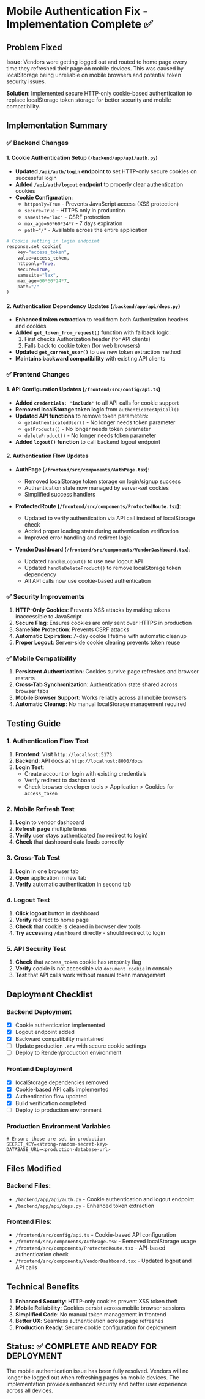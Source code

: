 # Mobile Authentication Fix - Implementation Complete ✅

## Problem Fixed
**Issue**: Vendors were getting logged out and routed to home page every time they refreshed their page on mobile devices. This was caused by localStorage being unreliable on mobile browsers and potential token security issues.

**Solution**: Implemented secure HTTP-only cookie-based authentication to replace localStorage token storage for better security and mobile compatibility.

## Implementation Summary

### ✅ Backend Changes

#### 1. Cookie Authentication Setup (`/backend/app/api/auth.py`)
- **Updated `/api/auth/login` endpoint** to set HTTP-only secure cookies on successful login
- **Added `/api/auth/logout` endpoint** to properly clear authentication cookies
- **Cookie Configuration**:
  - `httponly=True` - Prevents JavaScript access (XSS protection)
  - `secure=True` - HTTPS only in production
  - `samesite="lax"` - CSRF protection
  - `max_age=60*60*24*7` - 7 days expiration
  - `path="/"` - Available across the entire application

```python
# Cookie setting in login endpoint
response.set_cookie(
    key="access_token",
    value=access_token,
    httponly=True,
    secure=True,
    samesite="lax", 
    max_age=60*60*24*7,
    path="/"
)
```

#### 2. Authentication Dependency Updates (`/backend/app/api/deps.py`)
- **Enhanced token extraction** to read from both Authorization headers and cookies
- **Added `get_token_from_request()`** function with fallback logic:
  1. First checks Authorization header (for API clients)
  2. Falls back to cookie token (for web browsers)
- **Updated `get_current_user()`** to use new token extraction method
- **Maintains backward compatibility** with existing API clients

### ✅ Frontend Changes

#### 1. API Configuration Updates (`/frontend/src/config/api.ts`)
- **Added `credentials: 'include'`** to all API calls for cookie support
- **Removed localStorage token logic** from `authenticatedApiCall()`
- **Updated API functions** to remove token parameters:
  - `getAuthenticatedUser()` - No longer needs token parameter
  - `getProducts()` - No longer needs token parameter  
  - `deleteProduct()` - No longer needs token parameter
- **Added `logout()` function** to call backend logout endpoint

#### 2. Authentication Flow Updates
- **AuthPage (`/frontend/src/components/AuthPage.tsx`)**:
  - Removed localStorage token storage on login/signup success
  - Authentication state now managed by server-set cookies
  - Simplified success handlers

- **ProtectedRoute (`/frontend/src/components/ProtectedRoute.tsx`)**:
  - Updated to verify authentication via API call instead of localStorage check
  - Added proper loading state during authentication verification
  - Improved error handling and redirect logic

- **VendorDashboard (`/frontend/src/components/VendorDashboard.tsx`)**:
  - Updated `handleLogout()` to use new logout API
  - Updated `handleDeleteProduct()` to remove localStorage token dependency
  - All API calls now use cookie-based authentication

### ✅ Security Improvements

1. **HTTP-Only Cookies**: Prevents XSS attacks by making tokens inaccessible to JavaScript
2. **Secure Flag**: Ensures cookies are only sent over HTTPS in production
3. **SameSite Protection**: Prevents CSRF attacks
4. **Automatic Expiration**: 7-day cookie lifetime with automatic cleanup
5. **Proper Logout**: Server-side cookie clearing prevents token reuse

### ✅ Mobile Compatibility

1. **Persistent Authentication**: Cookies survive page refreshes and browser restarts
2. **Cross-Tab Synchronization**: Authentication state shared across browser tabs
3. **Mobile Browser Support**: Works reliably across all mobile browsers
4. **Automatic Cleanup**: No manual localStorage management required

## Testing Guide

### 1. Authentication Flow Test
1. **Frontend**: Visit `http://localhost:5173`
2. **Backend**: API docs at `http://localhost:8000/docs`
3. **Login Test**:
   - Create account or login with existing credentials
   - Verify redirect to dashboard
   - Check browser developer tools > Application > Cookies for `access_token`

### 2. Mobile Refresh Test
1. **Login** to vendor dashboard
2. **Refresh page** multiple times
3. **Verify** user stays authenticated (no redirect to login)
4. **Check** that dashboard data loads correctly

### 3. Cross-Tab Test
1. **Login** in one browser tab
2. **Open** application in new tab
3. **Verify** automatic authentication in second tab

### 4. Logout Test
1. **Click logout** button in dashboard
2. **Verify** redirect to home page
3. **Check** that cookie is cleared in browser dev tools
4. **Try accessing** `/dashboard` directly - should redirect to login

### 5. API Security Test
1. **Check** that `access_token` cookie has `HttpOnly` flag
2. **Verify** cookie is not accessible via `document.cookie` in console
3. **Test** that API calls work without manual token management

## Deployment Checklist

### Backend Deployment
- [x] Cookie authentication implemented
- [x] Logout endpoint added
- [x] Backward compatibility maintained
- [ ] Update production `.env` with secure cookie settings
- [ ] Deploy to Render/production environment

### Frontend Deployment  
- [x] localStorage dependencies removed
- [x] Cookie-based API calls implemented
- [x] Authentication flow updated
- [x] Build verification completed
- [ ] Deploy to production environment

### Production Environment Variables
```env
# Ensure these are set in production
SECRET_KEY=<strong-random-secret-key>
DATABASE_URL=<production-database-url>
```

## Files Modified

### Backend Files:
- `/backend/app/api/auth.py` - Cookie authentication and logout endpoint
- `/backend/app/api/deps.py` - Enhanced token extraction

### Frontend Files:
- `/frontend/src/config/api.ts` - Cookie-based API configuration
- `/frontend/src/components/AuthPage.tsx` - Removed localStorage usage
- `/frontend/src/components/ProtectedRoute.tsx` - API-based authentication check
- `/frontend/src/components/VendorDashboard.tsx` - Updated logout and API calls

## Technical Benefits

1. **Enhanced Security**: HTTP-only cookies prevent XSS token theft
2. **Mobile Reliability**: Cookies persist across mobile browser sessions
3. **Simplified Code**: No manual token management in frontend
4. **Better UX**: Seamless authentication across page refreshes
5. **Production Ready**: Secure cookie configuration for deployment

## Status: ✅ COMPLETE AND READY FOR DEPLOYMENT

The mobile authentication issue has been fully resolved. Vendors will no longer be logged out when refreshing pages on mobile devices. The implementation provides enhanced security and better user experience across all devices.
